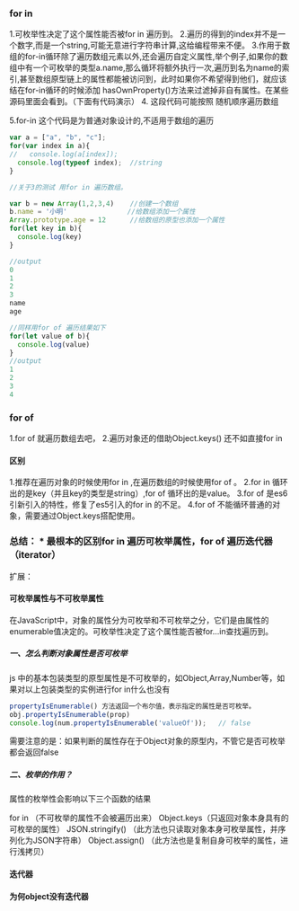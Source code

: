 ### for in

1.可枚举性决定了这个属性能否被for in 遍历到。
2.遍历的得到的index并不是一个数字,而是一个string,可能无意进行字符串计算,这给编程带来不便。
3.作用于数组的for-in循环除了遍历数组元素以外,还会遍历自定义属性,举个例子,如果你的数组中有一个可枚举的类型a.name,那么循环将额外执行一次,遍历到名为name的索引,甚至数组原型链上的属性都能被访问到，此时如果你不希望得到他们，就应该结在for-in循环的时候添加 hasOwnProperty()方法来过滤掉非自有属性。在某些源码里面会看到。（下面有代码演示）
4. 这段代码可能按照 随机顺序遍历数组

5.for-in 这个代码是为普通对象设计的,不适用于数组的遍历

```js
var a = ["a", "b", "c"];
for(var index in a){
//   console.log(a[index]);
  console.log(typeof index);  //string
}

//关于3的测试 用for in 遍历数组。

var b = new Array(1,2,3,4)    //创建一个数组
b.name = '小明'               //给数组添加一个属性
Array.prototype.age = 12      //给数组的原型也添加一个属性 
for(let key in b){
  console.log(key)
}

//output 
0
1
2
3
name
age

//同样用for of 遍历结果如下
for(let value of b){
  console.log(value)
}
//output
1
2
3
4
```


### for of

1.for of 就遍历数组去吧，
2.遍历对象还的借助Object.keys() 还不如直接for in

#### 区别

1.推荐在遍历对象的时候使用for in ,在遍历数组的时候使用for of 。
2.for in 循环出的是key（并且key的类型是string）,for of 循环出的是value。
3.for of 是es6引新引入的特性，修复了es5引入的for in 的不足。
4.for of 不能循环普通的对象，需要通过Object.keys搭配使用。


### 总结： * 最根本的区别for in 遍历可枚举属性，for of 遍历迭代器（iterator）

扩展：

#### 可枚举属性与不可枚举属性

在JavaScript中，对象的属性分为可枚举和不可枚举之分，它们是由属性的enumerable值决定的。可枚举性决定了这个属性能否被for…in查找遍历到。

##### 一、怎么判断对象属性是否可枚举

js 中的基本包装类型的原型属性是不可枚举的，如Object,Array,Number等，如果对以上包装类型的实例进行for in什么也没有
```js
propertyIsEnumerable() 方法返回一个布尔值，表示指定的属性是否可枚举。
obj.propertyIsEnumerable(prop)
console.log(num.propertyIsEnumerable('valueOf'));   // false
```

需要注意的是：如果判断的属性存在于Object对象的原型内，不管它是否可枚举都会返回false


##### 二、枚举的作用？

属性的枚举性会影响以下三个函数的结果

for in （不可枚举的属性不会被遍历出来）
Object.keys（只返回对象本身具有的可枚举的属性）
JSON.stringify() （此方法也只读取对象本身可枚举属性，并序列化为JSON字符串）
Object.assign() （此方法也是复制自身可枚举的属性，进行浅拷贝）


#### 迭代器


#### 为何object没有迭代器